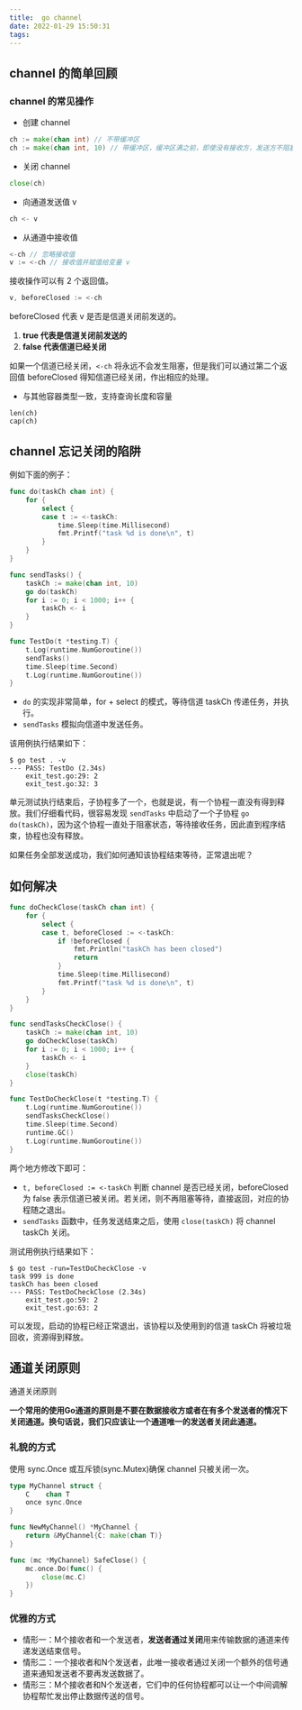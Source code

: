 ```yaml
---
title:  go channel
date: 2022-01-29 15:50:31
tags:
---
```


## channel 的简单回顾

### channel 的常见操作

-   创建 channel

```go
ch := make(chan int) // 不带缓冲区
ch := make(chan int, 10) // 带缓冲区，缓冲区满之前，即使没有接收方，发送方不阻塞
```

-   关闭 channel

```go
close(ch)
```

-   向通道发送值 v

```go
ch <- v
```

-   从通道中接收值

```go
<-ch // 忽略接收值
v := <-ch // 接收值并赋值给变量 v
```

接收操作可以有 2 个返回值。

```go
v, beforeClosed := <-ch
```

beforeClosed 代表 v 是否是信道关闭前发送的。

1.  **true 代表是信道关闭前发送的**
2.  **false 代表信道已经关闭**

如果一个信道已经关闭，`<-ch` 将永远不会发生阻塞，但是我们可以通过第二个返回值 beforeClosed 得知信道已经关闭，作出相应的处理。

-   与其他容器类型一致，支持查询长度和容量

```
len(ch)
cap(ch)
```



## channel 忘记关闭的陷阱

例如下面的例子：

```go
func do(taskCh chan int) {
	for {
		select {
		case t := <-taskCh:
			time.Sleep(time.Millisecond)
			fmt.Printf("task %d is done\n", t)
		}
	}
}

func sendTasks() {
	taskCh := make(chan int, 10)
	go do(taskCh)
	for i := 0; i < 1000; i++ {
		taskCh <- i
	}
}

func TestDo(t *testing.T) {
    t.Log(runtime.NumGoroutine())
    sendTasks()
	time.Sleep(time.Second)
	t.Log(runtime.NumGoroutine())
}
```

-   `do` 的实现非常简单，for + select 的模式，等待信道 taskCh 传递任务，并执行。
-   `sendTasks` 模拟向信道中发送任务。

该用例执行结果如下：

```shell
$ go test . -v
--- PASS: TestDo (2.34s)
    exit_test.go:29: 2
    exit_test.go:32: 3
```

单元测试执行结束后，子协程多了一个，也就是说，有一个协程一直没有得到释放。我们仔细看代码，很容易发现 `sendTasks` 中启动了一个子协程 `go do(taskCh)`，因为这个协程一直处于阻塞状态，等待接收任务，因此直到程序结束，协程也没有释放。

如果任务全部发送成功，我们如何通知该协程结束等待，正常退出呢？

## 如何解决

```go
func doCheckClose(taskCh chan int) {
	for {
		select {
		case t, beforeClosed := <-taskCh:
			if !beforeClosed {
				fmt.Println("taskCh has been closed")
				return
			}
			time.Sleep(time.Millisecond)
			fmt.Printf("task %d is done\n", t)
		}
	}
}

func sendTasksCheckClose() {
	taskCh := make(chan int, 10)
	go doCheckClose(taskCh)
	for i := 0; i < 1000; i++ {
		taskCh <- i
	}
	close(taskCh)
}

func TestDoCheckClose(t *testing.T) {
	t.Log(runtime.NumGoroutine())
	sendTasksCheckClose()
	time.Sleep(time.Second)
	runtime.GC()
	t.Log(runtime.NumGoroutine())
}
```

两个地方修改下即可：

-   `t, beforeClosed := <-taskCh` 判断 channel 是否已经关闭，beforeClosed 为 false 表示信道已被关闭。若关闭，则不再阻塞等待，直接返回，对应的协程随之退出。
-   `sendTasks` 函数中，任务发送结束之后，使用 `close(taskCh)` 将 channel taskCh 关闭。

测试用例执行结果如下：

```shell
$ go test -run=TestDoCheckClose -v
task 999 is done
taskCh has been closed
--- PASS: TestDoCheckClose (2.34s)
    exit_test.go:59: 2
    exit_test.go:63: 2
```

可以发现，启动的协程已经正常退出，该协程以及使用到的信道 taskCh 将被垃圾回收，资源得到释放。

## 通道关闭原则

通道关闭原则

**一个常用的使用Go通道的原则是不要在数据接收方或者在有多个发送者的情况下关闭通道。换句话说，我们只应该让一个通道唯一的发送者关闭此通道。**



### 礼貌的方式

使用 sync.Once 或互斥锁(sync.Mutex)确保 channel 只被关闭一次。

```go
type MyChannel struct {
	C    chan T
	once sync.Once
}

func NewMyChannel() *MyChannel {
	return &MyChannel{C: make(chan T)}
}

func (mc *MyChannel) SafeClose() {
	mc.once.Do(func() {
		close(mc.C)
	})
}
```

### 优雅的方式

-   情形一：M个接收者和一个发送者，**发送者通过关闭**用来传输数据的通道来传递发送结束信号。
-   情形二：一个接收者和N个发送者，此唯一接收者通过关闭一个额外的信号通道来通知发送者不要再发送数据了。
-   情形三：M个接收者和N个发送者，它们中的任何协程都可以让一个中间调解协程帮忙发出停止数据传送的信号。